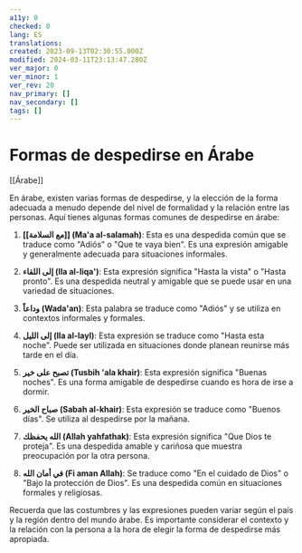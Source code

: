 ```yaml
---
a11y: 0
checked: 0
lang: ES
translations: 
created: 2023-09-13T02:30:55.000Z
modified: 2024-03-11T23:13:47.280Z
ver_major: 0
ver_minor: 1
ver_rev: 20
nav_primary: []
nav_secondary: []
tags: []
---
```

# Formas de despedirse en Árabe

[[Árabe]]

En árabe, existen varias formas de despedirse, y la elección de la forma adecuada a menudo depende del nivel de formalidad y la relación entre las personas. Aquí tienes algunas formas comunes de despedirse en árabe:

1. **[[مع السلامة]] (Ma'a al-salamah)**: Esta es una despedida común que se traduce como "Adiós" o "Que te vaya bien". Es una expresión amigable y generalmente adecuada para situaciones informales.
    
2. **إلى اللقاء (Ila al-liqa')**: Esta expresión significa "Hasta la vista" o "Hasta pronto". Es una despedida neutral y amigable que se puede usar en una variedad de situaciones.
    
3. **وداعاً (Wada'an)**: Esta palabra se traduce como "Adiós" y se utiliza en contextos informales y formales.
    
4. **إلى الليل (Ila al-layl)**: Esta expresión se traduce como "Hasta esta noche". Puede ser utilizada en situaciones donde planean reunirse más tarde en el día.
    
5. **تصبح على خير (Tusbih 'ala khair)**: Esta expresión significa "Buenas noches". Es una forma amigable de despedirse cuando es hora de irse a dormir.
    
6. **صباح الخير (Sabah al-khair)**: Esta expresión se traduce como "Buenos días". Se utiliza al despedirse por la mañana.
    
7. **الله يحفظك (Allah yahfathak)**: Esta expresión significa "Que Dios te proteja". Es una despedida amable y cariñosa que muestra preocupación por la otra persona.
    
8. **في أمان الله (Fi aman Allah)**: Se traduce como "En el cuidado de Dios" o "Bajo la protección de Dios". Es una despedida común en situaciones formales y religiosas.
    

Recuerda que las costumbres y las expresiones pueden variar según el país y la región dentro del mundo árabe. Es importante considerar el contexto y la relación con la persona a la hora de elegir la forma de despedirse más apropiada.